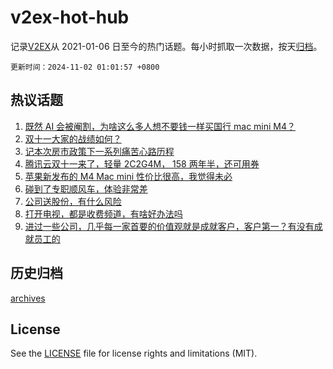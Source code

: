 # v2ex-hot-hub

 记录[V2EX](https://www.v2ex.com/)从 2021-01-06 日至今的热门话题。每小时抓取一次数据，按天[归档](archives)。

`更新时间：2024-11-02 01:01:57 +0800`

## 热议话题

1. [既然 AI 会被阉割，为啥这么多人想不要钱一样买国行 mac mini M4？](https://www.v2ex.com/t/1085543)
1. [双十一大家的战绩如何？](https://www.v2ex.com/t/1085589)
1. [记本次房市政策下一系列痛苦心路历程](https://www.v2ex.com/t/1085740)
1. [腾讯云双十一来了，轻量 2C2G4M， 158 两年半，还可用券](https://www.v2ex.com/t/1085704)
1. [苹果新发布的 M4 Mac mini 性价比很高，我觉得未必](https://www.v2ex.com/t/1085550)
1. [碰到了专职顺风车，体验非常差](https://www.v2ex.com/t/1085584)
1. [公司送股份，有什么风险](https://www.v2ex.com/t/1085579)
1. [打开电视，都是收费频道，有啥好办法吗](https://www.v2ex.com/t/1085583)
1. [进过一些公司，几乎每一家首要的价值观就是成就客户，客户第一？有没有成就员工的](https://www.v2ex.com/t/1085559)

## 历史归档

[archives](archives)

## License

See the [LICENSE](LICENSE) file for license rights and limitations (MIT).

